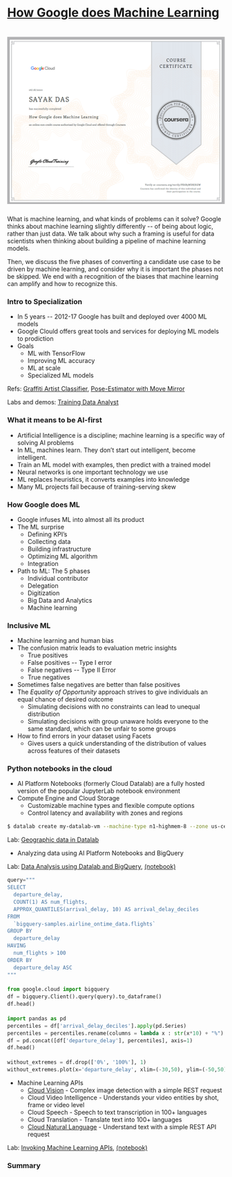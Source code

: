 [How Google does Machine Learning](https://www.coursera.org/learn/google-machine-learning)
==========================================================================================
![image](https://github.com/Sayak007/How-Google-Does-MAchine-Learning/blob/master/How%20Google%20does%20Machine%20Learning/certificate/image.png)
=================================================================================================================================================

What is machine learning, and what kinds of problems can it solve? Google thinks about machine learning slightly differently -- of being about logic, rather than just data. We talk about why such a framing is useful for data scientists when thinking about building a pipeline of machine learning models. 

Then, we discuss the five phases of converting a candidate use case to be driven by machine learning, and consider why it is important the phases not be skipped. We end with a recognition of the biases that machine learning can amplify and how to recognize this.

### Intro to Specialization

* In 5 years -- 2012-17 Google has built and deployed over 4000 ML models
* Google Clould offers great tools and services for deploying ML models to prodiction
* Goals
  * ML with TensorFlow
  * Improving ML accuracy
  * ML at scale
  * Specialized ML models

Refs: [Graffiti Artist Classifier](https://cloud.google.com/blog/products/ai-machine-learning/who-street-artist-building-graffiti-artist-classifier-using-automl), [Pose-Estimator with Move Mirror](https://www.blog.google/technology/ai/move-mirror-you-move-and-80000-images-move-you/)

Labs and demos: [Training Data Analyst](https://github.com/GoogleCloudPlatform/training-data-analyst)

### What it means to be AI-first

* Artificial Intelligence is a discipline; machine learning is a specific way of solving AI problems
* In ML, machines learn. They don’t start out intelligent, become intelligent.
* Train an ML model with examples, then predict with a trained model
* Neural networks is one important technology we use
* ML replaces heuristics, it converts examples into knowledge
* Many ML projects fail because of training-serving skew

### How Google does ML

* Google infuses ML into almost all its product
* The ML surprise
  * Defining KPI’s
  * Collecting data
  * Building infrastructure
  * Optimizing ML algorithm
  * Integration
* Path to ML: The 5 phases
  * Individual contributor
  * Delegation
  * Digitization
  * Big Data and Analytics
  * Machine learning

### Inclusive ML

* Machine learning and human bias
* The confusion matrix leads to evaluation metric insights
  * True positives
  * False positives -- Type I error
  * False negatives -- Type II Error
  * True negatives
* Sometimes false negatives are better than false positives
* The _Equality of Opportunity_ approach strives to give individuals an equal chance of desired outcome
  * Simulating decisions with no constraints can lead to unequal distribution
  * Simulating decisions with group unaware holds everyone to the same standard, which can be unfair to some groups
* How to find errors in your dataset using Facets
  * Gives users a quick understanding of the distribution of values across features of their datasets

### Python notebooks in the cloud

* AI Platform Notebooks (formerly Cloud Datalab) are a fully hosted version of the popular JupyterLab notebook environment
* Compute Engine and Cloud Storage
  * Customizable machine types and flexible compute options
  * Control latency and availability with zones and regions

```bash
$ datalab create my-datalab-vm --machine-type n1-highmem-8 --zone us-central1-a
```

Lab: [Geographic data in Datalab](https://github.com/GoogleCloudPlatform/datalab-samples/blob/master/basemap/earthquakes.ipynb)

* Analyzing data using AI Platform Notebooks and BigQuery

Lab: [Data Analysis using Datalab and BigQuery](https://googlecoursera.qwiklabs.com/focuses/35205), [(notebook)](https://github.com/GoogleCloudPlatform/training-data-analyst/blob/master/courses/machine_learning/deepdive/01_googleml/data_analysis.ipynb)

```python
query="""
SELECT
  departure_delay,
  COUNT(1) AS num_flights,
  APPROX_QUANTILES(arrival_delay, 10) AS arrival_delay_deciles
FROM
  `bigquery-samples.airline_ontime_data.flights`
GROUP BY
  departure_delay
HAVING
  num_flights > 100
ORDER BY
  departure_delay ASC
"""

from google.cloud import bigquery
df = bigquery.Client().query(query).to_dataframe()
df.head()

import pandas as pd
percentiles = df['arrival_delay_deciles'].apply(pd.Series)
percentiles = percentiles.rename(columns = lambda x : str(x*10) + "%")
df = pd.concat([df['departure_delay'], percentiles], axis=1)
df.head()

without_extremes = df.drop(['0%', '100%'], 1)
without_extremes.plot(x='departure_delay', xlim=(-30,50), ylim=(-50,50));
```

* Machine Learning APIs
  * [Cloud Vision](cloud.google.com/vision) - Complex image detection with a simple REST request
  * Cloud Video Intelligence - Understands your video entities by shot, frame or video level
  * Cloud Speech - Speech to text transcription in 100+ languages
  * Cloud Translation - Translate text into 100+ languages
  * [Cloud Natural Language](cloud.google.com/natural-language) - Understand text with a simple REST API request

Lab: [Invoking Machine Learning APIs](https://googlecoursera.qwiklabs.com/focuses/35206), [(notebook)](https://github.com/GoogleCloudPlatform/training-data-analyst/blob/master/CPB100/lab4c/mlapis.ipynb)

### Summary
